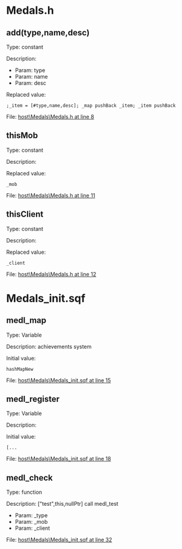 # Medals.h

## add(type,name,desc)

Type: constant

Description: 
- Param: type
- Param: name
- Param: desc

Replaced value:
```sqf
;_item = [#type,name,desc]; _map pushBack _item; _item pushBack
```
File: [host\Medals\Medals.h at line 8](../../../Src/host/Medals/Medals.h#L8)
## thisMob

Type: constant

Description: 


Replaced value:
```sqf
_mob
```
File: [host\Medals\Medals.h at line 11](../../../Src/host/Medals/Medals.h#L11)
## thisClient

Type: constant

Description: 


Replaced value:
```sqf
_client
```
File: [host\Medals\Medals.h at line 12](../../../Src/host/Medals/Medals.h#L12)
# Medals_init.sqf

## medl_map

Type: Variable

Description: achievements system


Initial value:
```sqf
hashMapNew
```
File: [host\Medals\Medals_init.sqf at line 15](../../../Src/host/Medals/Medals_init.sqf#L15)
## medl_register

Type: Variable

Description: 


Initial value:
```sqf
[...
```
File: [host\Medals\Medals_init.sqf at line 18](../../../Src/host/Medals/Medals_init.sqf#L18)
## medl_check

Type: function

Description: ["test",this,nullPtr] call medl_test
- Param: _type
- Param: _mob
- Param: _client

File: [host\Medals\Medals_init.sqf at line 32](../../../Src/host/Medals/Medals_init.sqf#L32)
